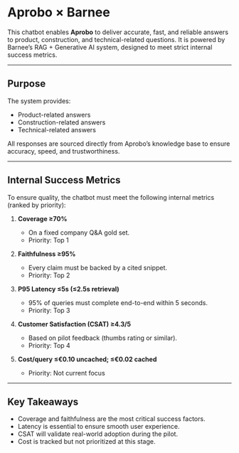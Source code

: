 # Aprobo × Barnee  

This chatbot enables **Aprobo** to deliver accurate, fast, and reliable answers to product, construction, and technical-related questions. It is powered by Barnee’s RAG + Generative AI system, designed to meet strict internal success metrics.  

---

## Purpose  
The system provides:  
- Product-related answers  
- Construction-related answers  
- Technical-related answers  

All responses are sourced directly from Aprobo’s knowledge base to ensure accuracy, speed, and trustworthiness.  

---

## Internal Success Metrics  

To ensure quality, the chatbot must meet the following internal metrics (ranked by priority):  

1. **Coverage ≥70%**  
   - On a fixed company Q&A gold set.  
   - Priority: Top 1  

2. **Faithfulness ≥95%**  
   - Every claim must be backed by a cited snippet.  
   - Priority: Top 2  

3. **P95 Latency ≤5s (≤2.5s retrieval)**  
   - 95% of queries must complete end-to-end within 5 seconds.  
   - Priority: Top 3  

4. **Customer Satisfaction (CSAT) ≥4.3/5**  
   - Based on pilot feedback (thumbs rating or similar).  
   - Priority: Top 4  

5. **Cost/query ≤€0.10 uncached; ≤€0.02 cached**  
   - Priority: Not current focus  

---

## Key Takeaways  
- Coverage and faithfulness are the most critical success factors.  
- Latency is essential to ensure smooth user experience.  
- CSAT will validate real-world adoption during the pilot.  
- Cost is tracked but not prioritized at this stage.  
